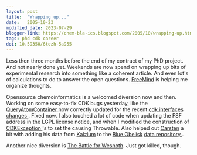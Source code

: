 ```yaml
---
layout: post
title:  "Wrapping up..."
date:   2005-10-23
modified_date: 2023-07-29
blogger-link: https://chem-bla-ics.blogspot.com/2005/10/wrapping-up.html
tags: phd cdk career
doi: 10.59350/6tezh-5a955
---
```


Less then three months before the end of my contract of my PhD project. And not nearly done yet. Weekends are now spend on wrapping up
bits of experimental research into something like a coherent article. And even lot's of calculations to do to answer the open
questions. [FreeMind](http://freemind.sourceforge.net/) is helping me organize thoughts.

Opensource chemoinformatics is a welcomed diversion now and then. Working on some easy-to-fix CDK bugs yesterday, like the
[QueryAtomContainer <i class="fa-solid fa-recycle fa-xs"></i>](https://cdk.github.io/cdk/latest/docs/api/org/openscience/cdk/isomorphism/matchers/QueryAtomContainer.html) now correctly
updated for the recent [cdk.interfaces changes <i class="fa-solid fa-link-slash fa-xs"></i>](http://sourceforge.net/mailarchive/forum.php?thread_id=8016575&forum_id=2178). Fixed now.
I also touched a lot of code when updating the FSF address in the LGPL license notice, and when I modified the construction of
[CDKException <i class="fa-solid fa-recycle fa-xs"></i>](https://cdk.github.io/cdk/latest/docs/api/org/openscience/cdk/exception/CDKException.html)'s to set the causing Throwable.
Also helped out [Carsten](http://www.livejournal.com/users/cniehaus/) a bit with adding his data from
[Kalzium](http://edu.kde.org/kalzium/) to the [Blue Obelisk](http://www.blueobelisk.org/)
[data repository <i class="fa-solid fa-recycle fa-xs"></i>](https://github.com/BlueObelisk/bodr).

Another nice diversion is [The Battle for Wesnoth](http://wesnoth.org/). Just got killed, though.
